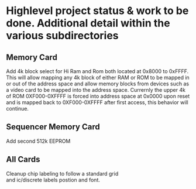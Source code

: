 # Highlevel project status & work to be done. Additional detail within the various subdirectories

## Memory Card
Add 4k block select for Hi Ram and Rom both located at 0x8000 to 0xFFFF.<br/>
This will allow mapping any 4k block of either RAM or ROM to be mapped in or out of the address space and
allow memory blocks from devices such as a video card to be mapped into the address space.
Currernly the upper 4k of ROM 0XF000-0XFFFF is forced into address space at 0x0000 upon reset and
is mapped back to 0XF000-0XFFFF after first access, this behavior will continue.

## Sequencer Memory Card
Add second 512k EEPROM

## All Cards
Cleanup chip labeling to follow a standard grid<br/> and ic/discrete labels postion and font.
